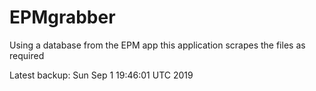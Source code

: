 # EPMgrabber
Using a database from the EPM app this application scrapes the files as required


Latest backup: Sun Sep 1 19:46:01 UTC 2019
